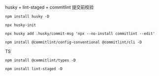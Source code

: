 husky + lint-staged + commitlint 提交前校验
```shell
npm install husky -D
```

```shell
npx husky-init
```

```shell
npx husky add .husky/commit-msg 'npx --no-install commitlint --edit'
```

```shell
npm install @commitlint/config-conventional @commitlint/cli -D
```
TS
```shell
npm install @commitlint/types -D
```

```shell
npm install lint-staged -D
```
